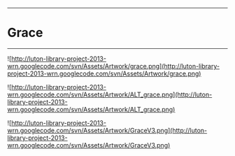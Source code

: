 
---

# Grace #

---


![http://luton-library-project-2013-wrn.googlecode.com/svn/Assets/Artwork/grace.png](http://luton-library-project-2013-wrn.googlecode.com/svn/Assets/Artwork/grace.png)


![http://luton-library-project-2013-wrn.googlecode.com/svn/Assets/Artwork/ALT_grace.png](http://luton-library-project-2013-wrn.googlecode.com/svn/Assets/Artwork/ALT_grace.png)

![http://luton-library-project-2013-wrn.googlecode.com/svn/Assets/Artwork/GraceV3.png](http://luton-library-project-2013-wrn.googlecode.com/svn/Assets/Artwork/GraceV3.png)